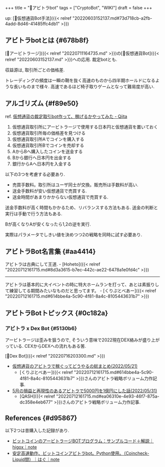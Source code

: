 +++
title = "📝アビトラbot"
tags = ["CryptoBot", "WIKI"]
draft = false
+++

up: [🔖仮想通貨Bot手法]({{< relref "20220603152137.md#73d718cb-a2fb-4add-8d46-41485ffc4db1" >}})


## アビトラbotとは {#678b8f}

[📝アービトラージ]({{< relref "20220711164735.md" >}})の[📝仮想通貨Bot]({{< relref "20220603152137.md" >}})への応用. 裁定botとも.

収益源は, 取引所ごとの価格差.

トレーディングの頻度は一瞬の鞘を抜く高速のものから四半期ホールドになるような長いものまで様々. 高速であるほど椅子取りゲームとなって難易度が高い.


## アルゴリズム {#f89e50}

ref. [仮想通貨の裁定取引bot作って、稼げるかやってみた - Qiita](https://qiita.com/hikoharu/items/87aa88aef7b0c421e837)

1.  仮想通貨取引所にアービトラージで使用する日本円と仮想通貨を置いておく
2.  仮想通貨取引所毎の価格差を見つける
3.  仮想通貨取引所Aでコインを購入する
4.  仮想通貨取引所Bでコインを売却する
5.  AからBへ購入したコインを送金する
6.  Bから銀行へ日本円を出金する
7.  銀行からAへ日本円を入金する

以下の3つを考慮する必要あり.

-   売買手数料。取引所はユーザ同士が交換。販売所は手数料が高い.
-   送金手数料が安い仮想通貨で売買する.
-   送金時間があまりかからない仮想通貨で売買する.

送金手数料が高く時間もかかるため、リバランスする方法もある. 送金の判断と実行は手動で行う方法もある.

Bが高くなりAが安くなったら1,2の逆を実行.

実際はパラメータでしきい値を決めつつ2の戦略を同時に試す必要あり.


## アビトラBot名言集 {#aa4414}

アビトラは古典にして王道. - [Hoheto]({{< relref "20220712161715.md#8d3a3615-b7ec-442c-ae22-6478a1e0fd4c" >}})

---

アビトラは基本的に大イベントの時に特大ホームランを打って、あとは素振りして練習してる期間みたいなものだと思ってます。 - [くりぷとべあー]({{< relref "20220712161715.md#614bbe4a-5c90-4f81-8a4c-8105443631b7" >}})


## アビトラBotトピックス {#0c182a}


### アビトラ x Dex Bot {#5130b6}

アービトラージは歪みを狙うので, そういう意味で2022現在DEX絡みが盛り上がっている. CEXからDEXへの流れもある筈.

[📝Dex Bot]({{< relref "20220716203300.md" >}})

-   [仮想通貨のアビトラで稼ぐってどうやるの総まとめ(2022/05/21)](https://note.com/cryptoo_bear/n/n76111d01158a)
    -   [くりぷとべあー]({{< relref "20220712161715.md#614bbe4a-5c90-4f81-8a4c-8105443631b7" >}})さんのアビトラ戦略ボリューム力作記事.
-   [5月の損益と再現性のあるアビトラで5000円を1億円にした話(2022/05/31)](https://note.com/qash/n/nf71c08f2a479)
    -   [QASH]({{< relref "20220712161715.md#ea06310e-4e93-46f7-875a-dc358e4eb677" >}})さんのアビトラ戦略ボリューム力作記事.


## References {#d95867}

以下2つは昔購入した記録があり.

-   [ビットコインのアービトラージBOTプログラム：サンプルコード＋解説｜higox｜note](https://note.com/higox/n/n07936bc622e5)
-   [安定高速動作、ビットコインアビトラbot。Python使用。（Coincheck-Liquid間）｜はぐ｜note](https://note.com/tibita78/n/n333a287afc01)
